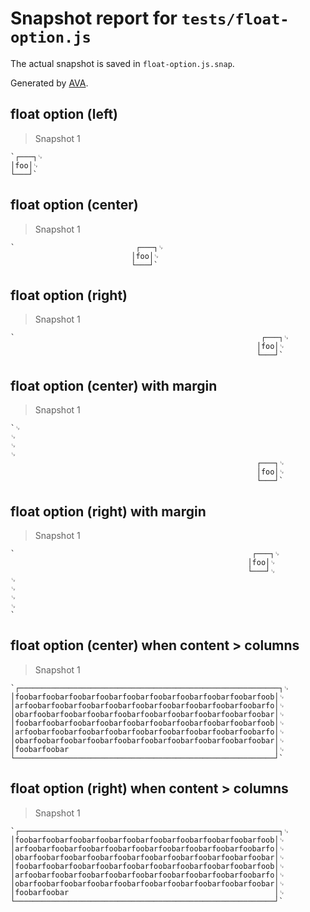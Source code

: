 # Snapshot report for `tests/float-option.js`

The actual snapshot is saved in `float-option.js.snap`.

Generated by [AVA](https://avajs.dev).

## float option (left)

> Snapshot 1

    `┌───┐␊
    │foo│␊
    └───┘`

## float option (center)

> Snapshot 1

    `                           ┌───┐␊
                               │foo│␊
                               └───┘`

## float option (right)

> Snapshot 1

    `                                                       ┌───┐␊
                                                           │foo│␊
                                                           └───┘`

## float option (center) with margin

> Snapshot 1

    `␊
    ␊
    ␊
    ␊
                                                           ┌───┐␊
                                                           │foo│␊
                                                           └───┘`

## float option (right) with margin

> Snapshot 1

    `                                                     ┌───┐␊
                                                         │foo│␊
                                                         └───┘␊
    ␊
    ␊
    ␊
    ␊
    `

## float option (center) when content > columns

> Snapshot 1

    `┌──────────────────────────────────────────────────────────┐␊
    │foobarfoobarfoobarfoobarfoobarfoobarfoobarfoobarfoobarfoob│␊
    │arfoobarfoobarfoobarfoobarfoobarfoobarfoobarfoobarfoobarfo│␊
    │obarfoobarfoobarfoobarfoobarfoobarfoobarfoobarfoobarfoobar│␊
    │foobarfoobarfoobarfoobarfoobarfoobarfoobarfoobarfoobarfoob│␊
    │arfoobarfoobarfoobarfoobarfoobarfoobarfoobarfoobarfoobarfo│␊
    │obarfoobarfoobarfoobarfoobarfoobarfoobarfoobarfoobarfoobar│␊
    │foobarfoobar                                              │␊
    └──────────────────────────────────────────────────────────┘`

## float option (right) when content > columns

> Snapshot 1

    `┌──────────────────────────────────────────────────────────┐␊
    │foobarfoobarfoobarfoobarfoobarfoobarfoobarfoobarfoobarfoob│␊
    │arfoobarfoobarfoobarfoobarfoobarfoobarfoobarfoobarfoobarfo│␊
    │obarfoobarfoobarfoobarfoobarfoobarfoobarfoobarfoobarfoobar│␊
    │foobarfoobarfoobarfoobarfoobarfoobarfoobarfoobarfoobarfoob│␊
    │arfoobarfoobarfoobarfoobarfoobarfoobarfoobarfoobarfoobarfo│␊
    │obarfoobarfoobarfoobarfoobarfoobarfoobarfoobarfoobarfoobar│␊
    │foobarfoobar                                              │␊
    └──────────────────────────────────────────────────────────┘`
